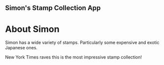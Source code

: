 Simon's Stamp Collection App
-----

# About Simon


Simon has a wide variety of stamps. Particularly some expensive and exotic Japanese ones.  

New York Times raves this is the most impressive stamp collection!